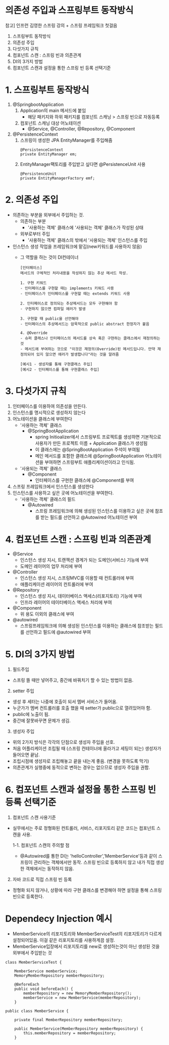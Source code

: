 # 의존성 주입과 스프링부트 동작방식
참고] 인프런 김영한 스프링 강의 + 스프링 프레임워크 첫걸음

1. 스프링부트 동작방식
2. 의존성 주입
3. 다섯가지 규칙
4. 컴포넌트 스캔 : 스프링 빈과 의존관계
5. DI의 3가지 방법
6. 컴포넌트 스캔과 설정을 통한 스프링 빈 등록 선택기준

# 1. 스프링부트 동작방식

1. @SpringbootApplication
    1. Application의 main 메서드에 붙임
        - 해당 패키지와 하위 패키지를 컴포넌트 스캐닝 > 스프링 빈으로 자동등록
    2. 컴포넌트 스캐닝 대상 어노테이션
        - @Service, @Controller, @Repository, @Component
2. @PersistenceContext
    1. 스프링이 생성한 JPA EntityManager를 주입해줌
        ```
        @PersistenceContext
        private EntityManager em;
        ```
    2. EntityManager팩토리를 주입받고 싶다면 @PersistenceUnit 사용
        ```
        @PersistenceUnit
        private EntityManagerFactory emf;
        ```

# 2. 의존성 주입 
- 의존하는 부분을 외부에서 주입하는 것. 
    - 의존하는 부분 
        - '사용하는 객체' 클래스에 '사용되는 객체' 클래스가 작성된 상태
    - 외부로부터 주입 
        - '사용하는 객체' 클래스의 밖에서 '사용되는 객체' 인스턴스를 주입
- 인스턴스 생성 작업을 프레임워크에 맡김(new키워드를 사용하지 않음)
    - 그 역할을 하는 것이 DI컨테이너

        ```
        [인터페이스]
        메서드의 구체적인 처리내용을 작성하지 않는 추상 메서드 작성.

        1. 구현 키워드
        - 인터페이스를 구현할 때는 implements 키워드 사용
        - 인터페이스가 인터페이스를 구현할 때는 extends 키워드 사용

        2. 인터페이스로 정의되는 추상메서드는 모두 구현해야 함
        - 구현하지 않으면 컴파일 에러가 발생

        3. 구현할 때 public을 선언해야
        - 인터페이스의 추상메서드는 암묵적으로 public abstract 한정자가 붙음

        4. @Override
        - 슈퍼 클래스나 인터페이스의 메서드를 상속 혹은 구현하는 클래스에서 재정의하는 것
        - 메서드에 부여하는 것으로 "이것은 재정의(Override)된 메서드입니다. 만약 재정의되어 있지 않으면 에러가 발생합니다"라는 것을 알려줌
        ```

        ```
        [예시1 - 생성자를 통해 구현클래스 주입]
        [예시2 - 인터페이스를 통해 구현클래스 주입]
        ```

# 3. 다섯가지 규칙
1. 인터페이스를 이용하여 의존성을 만든다.
2. 인스턴스를 명시적으로 생성하지 않는다
3. 어노테이션을 클래스에 부여한다
    - '사용하는 객체' 클래스 
        - @SpringBootApplication
            - spring Initioalizer에서 스프링부트 프로젝트를 생성하면 기본적으로 사용자가 만든 프로젝트 이름 + Application 클래스가 생성됨
            - 이 클래스에는 @SpringBootApplication 주석이 부여됨
            - 메인 메서드를 포함한 클래스에 @SpringBootApplication 어노테이션을 부여하면 스프링부트 애플리케이션이라고 인식됨. 
    - '사용되는 객체' 클래스
        - @Component
            - 인터페이스를 구현한 클래스에 @Component를 부여
4. 스프링 프레임워크에서 인스턴스를 생성한다
5. 인스턴스를 사용하고 싶은 곳에 어노테이션을 부여한다. 
    - '사용하는 객체' 클래스의 필드
        - @Autowired
            - 스프링 프레임워크에 의해 생성된 인스턴스를 이용하고 싶은 곳에 참조를 받는 필드를 선언하고 @Autowired 어노테이션 부여

# 4. 컴포넌트 스캔 : 스프링 빈과 의존관계
- @Service 
    - 인스턴스 생성 지시, 트랜잭션 경계가 되는 도메인(서비스) 기능에 부여
    - 도메인 레이어의 업무 처리에 부여
- @Controller 
    - 인스턴스 생성 지시, 스프링MVC를 이용할 때 컨트롤러에 부여
    - 애플리케이션 레이어의 컨트롤러에 부여
- @Repository
    - 인스턴스 생성 지시, 데이터베이스 액세스(리포지토리) 기능에 부여
    - 인프라 레이어의 테이터베이스 액세스 처리에 부여
- @Component
    - 위 용도 이외의 클래스에 부여
- @autowired 
    - 스프링프레임워크에 의해 생성된 인스턴스를 이용하는 클래스에 참조받는 필드를 선언하고 필드에 @autowired 부여


# 5. DI의 3가지 방법

1) 필드주입
- 스프링 뜰 때만 넣어주고, 중간에 바꿔치기 할 수 있는 방법이 없음. 

2) setter 주입
- 생성 후 세터는 나중에 호출이 되서 멤버 서비스가 들어옴. 
- 누군가가 멤버 컨트롤러를 호출 했을 때 setter가 public으로 열려있어야 함.  
- public에 노출이 됨. 
- 중간에 잘못바꾸면 문제가 생김. 

3) 생성자 주입
- 위의 2가지 방식은 각각의 단점으로 생성자 주입을 선호. 
- 처음 어플리케이션 조립될 때 (스프링 컨테이너에 올라가고 세팅이 되는) 생성자가 들어오면 끝남.
- 조립시점에 생성자로 조립해놓고 끝을 내는게 좋음. (변경을 못하도록 막기)
- 의존관계가 실행중에 동적으로 변하는 경우는 없으므로 생성자 주입을 권함. 


# 6. 컴포넌트 스캔과 설정을 통한 스프링 빈 등록 선택기준
1) 컴포넌트 스캔 사용기준
- 실무에서는 주로 정형화된 컨트롤러, 서비스, 리포지토리 같은 코드는 컴포넌트 스캔을 사용.

    1-1. 컴포넌트 스캔의 주의할 점

    - @Autowired를 통한 DI는 'helloController','MemberService'등과 같이 스프링이 관리하는 객체에서만 동작. 스프링 빈으로 등록하지 않고 내가 직접 생성한 객체에서는 동작하지 않음. 

2) 자바 코드로 직접 스프링 빈 등록
- 정형화 되지 않거나, 상황에 따라 구현 클래스를 변경해야 하면 설정을 통해 스프링 빈으로 등록한다. 

# Dependecy Injection 예시
- MemberService의 리포지토리와 MemberServiceTest의 리포지토리가 다르게 설정되어있음. 이걸 같은 리포지토리를 사용하게끔 설정. 
- MemberService입장에서 리포지토리를 new로 생성하는것이 아닌 생성된 것을 외부에서 주입받는 것

```
class MemberServiceTest {

    MemberService memberService;
    MemoryMemberRepository memberRepository;

    @BeforeEach
    public void beforeEach() {
        memberRepository = new MemoryMemberRepository();
        memberService = new MemberService(memberRepository);
    }
```
```
public class MemberService {

    private final MemberRepository memberRepository;

    public MemberService(MemberRepository memberRepository) {
        this.memberRepository = memberRepository;
    }
```
